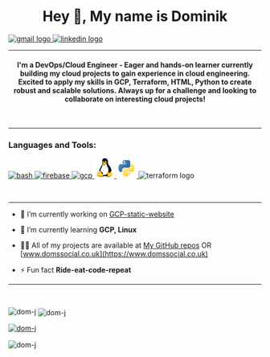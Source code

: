 <h1 align="center">Hey 👋, My name is Dominik</h1>
<div align="left">
  <a href="dominikjaro789@gmail.com" target="_blank">
    <img src="https://img.shields.io/static/v1?message=Gmail&logo=gmail&label=&color=D14836&logoColor=white&labelColor=&style=for-the-badge" height="35" alt="gmail logo"  />
  </a>
  <a href="https://www.linkedin.com/in/dominik-jaro/" target="_blank">
    <img src="https://img.shields.io/static/v1?message=LinkedIn&logo=linkedin&label=&color=0077B5&logoColor=white&labelColor=&style=for-the-badge" height="35" alt="linkedin logo"  />
  </a>
</div>
<hr>
<h4 align="center">I'm a DevOps/Cloud Engineer - Eager and hands-on learner currently building my cloud projects to gain experience in cloud engineering. Excited to apply my skills in GCP, Terraform, HTML, Python to create robust and scalable solutions. Always up for a challenge and looking to collaborate on interesting cloud projects!</h4></br>
<hr>
<h3 align="left">Languages and Tools:</h3>
<p align="left"> <a href="https://www.gnu.org/software/bash/" target="_blank" rel="noreferrer"> <img src="https://www.vectorlogo.zone/logos/gnu_bash/gnu_bash-icon.svg" alt="bash" width="40" height="40"/> </a> <a href="https://firebase.google.com/" target="_blank" rel="noreferrer"> <img src="https://www.vectorlogo.zone/logos/firebase/firebase-icon.svg" alt="firebase" width="40" height="40"/> </a> <a href="https://cloud.google.com" target="_blank" rel="noreferrer"> <img src="https://www.vectorlogo.zone/logos/google_cloud/google_cloud-icon.svg" alt="gcp" width="40" height="40"/> </a> <a href="https://www.linux.org/" target="_blank" rel="noreferrer"> <img src="https://raw.githubusercontent.com/devicons/devicon/master/icons/linux/linux-original.svg" alt="linux" width="40" height="40"/> </a> <a href="https://www.python.org" target="_blank" rel="noreferrer"> <img src="https://raw.githubusercontent.com/devicons/devicon/master/icons/python/python-original.svg" alt="python" width="40" height="40"/> </a><img src="https://cdn.jsdelivr.net/gh/devicons/devicon/icons/terraform/terraform-original.svg" height="30" alt="terraform logo"  />
  <img width="12" /> </p></br>
  <hr>


- 🔭 I’m currently working on [GCP-static-website](https://github.com/dom-j/GCP-static-website)

- 🌱 I’m currently learning **GCP, Linux**

- 👨‍💻 All of my projects are available at [My GitHub repos](https://github.com/dom-j?tab=repositories) OR [www.domssocial.co.uk](https://www.domssocial.co.uk)


- ⚡ Fun fact **Ride-eat-code-repeat**</br>

<hr>

</br><p><img align="left" src="https://github-readme-stats.vercel.app/api/top-langs?username=dom-j&show_icons=true&locale=en&layout=compact" alt="dom-j" /></p>

<p>&nbsp;<img align="center" src="https://github-readme-stats.vercel.app/api?username=dom-j&show_icons=true&locale=en" alt="dom-j" /></p>

<p align="left"> <a href="https://github.com/ryo-ma/github-profile-trophy"><img src="https://github-profile-trophy.vercel.app/?username=dom-j" alt="dom-j" /></a> </p>

<p><img align="center" src="https://github-readme-streak-stats.herokuapp.com/?user=dom-j&" alt="dom-j" /></p>
